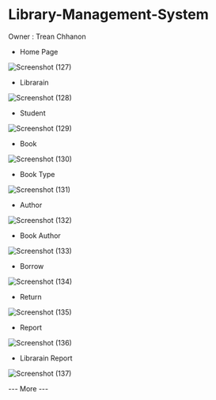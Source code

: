 # Library-Management-System
Owner : Trean Chhanon

- Home Page

![Screenshot (127)](https://github.com/TreanChhanon/Library-Management-System/assets/123797735/6ed398c9-6cf6-4bd5-8408-e2c82884717b)

- Librarain

![Screenshot (128)](https://github.com/TreanChhanon/Library-Management-System/assets/123797735/a4dc99c8-8de2-44d1-b5d0-996c9f79c609)

- Student 

![Screenshot (129)](https://github.com/TreanChhanon/Library-Management-System/assets/123797735/9a125719-075f-4a7a-b66f-3972e7acc894)

- Book

![Screenshot (130)](https://github.com/TreanChhanon/Library-Management-System/assets/123797735/c6093e74-ccec-452a-9049-80fac27c0182)

- Book Type

![Screenshot (131)](https://github.com/TreanChhanon/Library-Management-System/assets/123797735/95c87a50-f722-4f86-992c-2c785580966e)

- Author

![Screenshot (132)](https://github.com/TreanChhanon/Library-Management-System/assets/123797735/17a090ed-6344-4e42-8cf4-597806494ea0)

- Book Author

![Screenshot (133)](https://github.com/TreanChhanon/Library-Management-System/assets/123797735/2e43f6c3-2f47-4fea-adec-a8b96a9f3274)

- Borrow

![Screenshot (134)](https://github.com/TreanChhanon/Library-Management-System/assets/123797735/8f482210-fbe5-4115-82fa-778adc7a68d2)

- Return

![Screenshot (135)](https://github.com/TreanChhanon/Library-Management-System/assets/123797735/d440b2c7-c266-43c3-a193-ea215536f139)

- Report

![Screenshot (136)](https://github.com/TreanChhanon/Library-Management-System/assets/123797735/e9be1f68-9eda-4fdd-b9f1-faa9f1e47af7)

- Librarain Report

![Screenshot (137)](https://github.com/TreanChhanon/Library-Management-System/assets/123797735/8f66efc2-55d9-48ce-99a7-481f1ac54c93)

--- More ---
